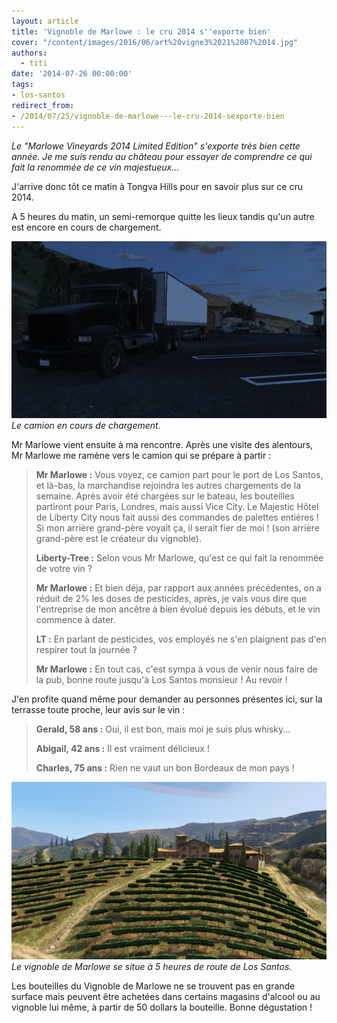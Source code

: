 ```yaml
---
layout: article
title: 'Vignoble de Marlowe : le cru 2014 s''exporte bien'
cover: "/content/images/2016/06/art%20vigne3%2021%2007%2014.jpg"
authors:
  - titi
date: '2014-07-26 00:00:00'
tags:
- los-santos
redirect_from:
- /2014/07/25/vignoble-de-marlowe---le-cru-2014-sexporte-bien
---
```


_Le "Marlowe Vineyards 2014 Limited Edition" s'exporte très bien cette année. Je me suis rendu au château pour essayer de comprendre ce qui fait la renommée de ce vin majestueux..._

J'arrive donc tôt ce matin à Tongva Hills pour en savoir plus sur ce cru 2014.

A 5 heures du matin, un semi-remorque quitte les lieux tandis qu'un autre est encore en cours de chargement.

![Le camion en cours de chargement.](/content/images/2016/06/art%20vigne%2021%2007%2014.jpg)
_Le camion en cours de chargement._

Mr Marlowe vient ensuite à ma rencontre. Après une visite des alentours, Mr Marlowe me ramène vers le camion qui se prépare à partir :

> **Mr Marlowe :** Vous voyez, ce camion part pour le port de Los Santos, et là-bas, la marchandise rejoindra les autres chargements de la semaine. Après avoir été chargées sur le bateau, les bouteilles partiront pour Paris, Londres, mais aussi Vice City. Le Majestic Hôtel de Liberty City nous fait aussi des commandes de palettes entières ! Si mon arrière grand-père voyait ça, il serait fier de moi ! (son arrière grand-père est le créateur du vignoble).
> 
> **Liberty-Tree :** Selon vous Mr Marlowe, qu'est ce qui fait la renommée de votre vin ?
> 
> **Mr Marlowe :** Et bien déja, par rapport aux années précédentes, on a réduit de 2% les doses de pesticides, après, je vais vous dire que l'entreprise de mon ancêtre à bien évolué depuis les débuts, et le vin commence à dater.
> 
> **LT :** En parlant de pesticides, vos employés ne s'en plaignent pas d'en respirer tout la journée ?
> 
> **Mr Marlowe :** En tout cas, c'est sympa à vous de venir nous faire de la pub, bonne route jusqu'à Los Santos monsieur ! Au revoir !

J'en profite quand même pour demander au personnes présentes ici, sur la terrasse toute proche, leur avis sur le vin :

> **Gerald, 58 ans :** Oui, il est bon, mais moi je suis plus whisky...
> 
> **Abigail, 42 ans :** Il est vraiment délicieux !
> 
> **Charles, 75 ans :** Rien ne vaut un bon Bordeaux de mon pays !

![Le vignoble de Marlowe se situe à 5 heures de route de Los Santos.](/content/images/2016/06/art%20vigne%202%2021%2007%2014.jpg)
_Le vignoble de Marlowe se situe à 5 heures de route de Los Santos._

Les bouteilles du Vignoble de Marlowe ne se trouvent pas en grande surface mais peuvent être achetées dans certains magasins d'alcool ou au vignoble lui même, à partir de 50 dollars la bouteille. Bonne dégustation !